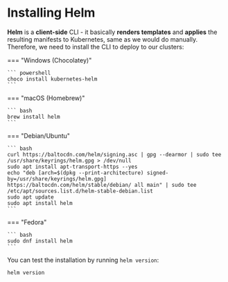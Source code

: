 # Installing Helm

**Helm** is a **client-side** CLI - it basically **renders templates** and **applies** the resulting manifests to Kubernetes, same as we would do manually. Therefore, we need to install the CLI to deploy to our clusters:

=== "Windows (Chocolatey)"

    ``` powershell
    choco install kubernetes-helm
    ```

=== "macOS (Homebrew)"

    ``` bash
    brew install helm
    ```

=== "Debian/Ubuntu"

    ``` bash
    curl https://baltocdn.com/helm/signing.asc | gpg --dearmor | sudo tee /usr/share/keyrings/helm.gpg > /dev/null
    sudo apt install apt-transport-https --yes
    echo "deb [arch=$(dpkg --print-architecture) signed-by=/usr/share/keyrings/helm.gpg] https://baltocdn.com/helm/stable/debian/ all main" | sudo tee /etc/apt/sources.list.d/helm-stable-debian.list
    sudo apt update
    sudo apt install helm
    ```

=== "Fedora"

    ``` bash
    sudo dnf install helm
    ```


You can test the installation by running `helm version`:

``` bash
helm version
```
